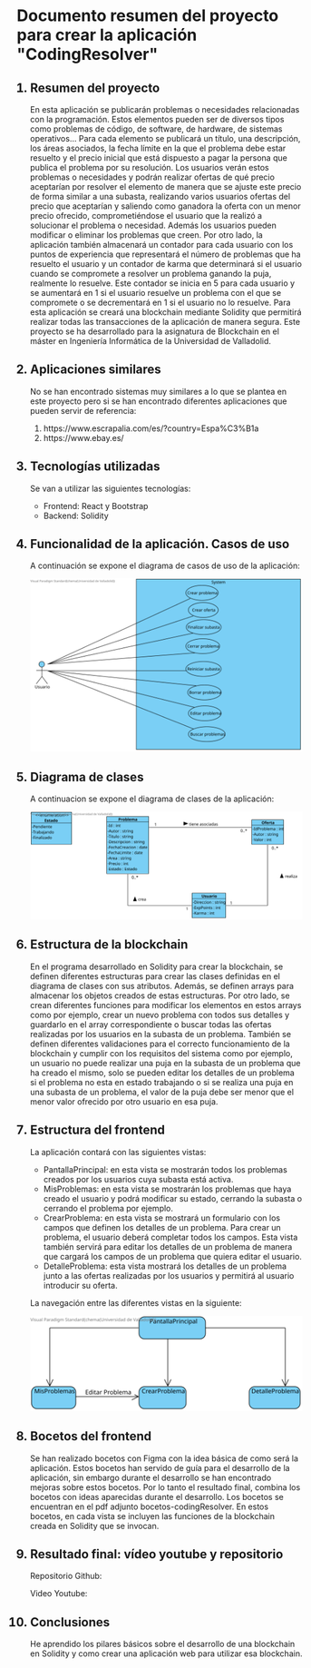 <h1>Documento resumen del proyecto para crear la aplicación "CodingResolver"</h1>

<ol>
<h2><li>Resumen del proyecto</li></h2>
<p>En esta aplicación se publicarán problemas o necesidades relacionadas con la programación. Estos elementos pueden ser de diversos tipos como problemas de código, de software, de hardware, de sistemas operativos… Para cada elemento se publicará un título, una descripción, los áreas asociados, la fecha límite en la que el problema debe estar resuelto y el precio inicial que está dispuesto a pagar la persona que publica el problema por su resolución. 
Los usuarios verán estos problemas o necesidades y podrán realizar ofertas de qué precio aceptarían por resolver el elemento de manera que se ajuste este precio de forma similar a una subasta, realizando varios usuarios ofertas del precio que aceptarían y saliendo como ganadora la oferta con un menor precio ofrecido, comprometiéndose el usuario que la realizó a solucionar el problema o necesidad. Además los usuarios pueden modificar o eliminar los problemas que creen. Por otro lado, la aplicación también almacenará un contador para cada usuario con los puntos de experiencia que representará el número de problemas que ha resuelto el usuario y un contador de karma que determinará si el usuario cuando se compromete a resolver un problema ganando la puja, realmente lo resuelve. Este contador se inicia en 5 para cada usuario y se aumentará en 1 si el usuario resuelve un problema con el que se compromete o se decrementará en 1 si el usuario no lo resuelve. 
Para esta aplicación se creará una blockchain mediante Solidity que permitirá realizar todas las transacciones de la aplicación de manera segura. Este proyecto se ha desarrollado para la asignatura de Blockchain en el máster en Ingeniería Informática de la Universidad de Valladolid. 
</p>




<h2><li>Aplicaciones similares</li></h2>
<p>No se han encontrado sistemas muy similares a lo que se plantea en este proyecto pero si se han encontrado diferentes aplicaciones que pueden servir de referencia:</p>
<ol>
  <li>https://www.escrapalia.com/es/?country=Espa%C3%B1a</li>
  <li>https://www.ebay.es/</li>

</ol>




<h2><li>Tecnologías utilizadas</li></h2>
<p>Se van a utilizar las siguientes tecnologías:</p>
<ul>
<li>Frontend: React y Bootstrap</li>
<li>Backend: Solidity</li>
</ul>



<h2><li>Funcionalidad de la aplicación. Casos de uso</li></h2>
<p>A continuación se expone el diagrama de casos de uso de la aplicación:</p>

<img src="./casosuso.svg">



<h2><li>Diagrama de clases</li></h2>
<p>A continuacion se expone el diagrama de clases de la aplicación:</p>

<img src="./clases.svg">









<h2><li>Estructura de la blockchain</li></h2>

<p>En el programa desarrollado en Solidity para crear la blockchain, se definen diferentes estructuras para crear las clases definidas en el diagrama de clases con sus atributos. Además, se definen arrays para almacenar los objetos creados de estas estructuras. Por otro lado, se crean diferentes funciones para modificar los elementos en estos arrays como por ejemplo, crear un nuevo problema con todos sus detalles y guardarlo en el array correspondiente o buscar todas las ofertas realizadas por los usuarios en la subasta de un problema. También se definen diferentes validaciones para el correcto funcionamiento de la blockchain y cumplir con los requisitos del sistema como por ejemplo, un usuario no puede realizar una puja en la subasta de un problema que ha creado el mismo, solo se pueden editar los detalles de un problema si el problema no esta en estado trabajando o si se realiza una puja en una subasta de un problema, el valor de la puja debe ser menor que el menor valor ofrecido por otro usuario en esa puja. </p>






<h2><li>Estructura del frontend</li></h2>
La aplicación contará con las siguientes vistas:
<ul>
<li>PantallaPrincipal: en esta vista se mostrarán todos los problemas creados por los usuarios cuya subasta está activa.</li>
<li>MisProblemas: en esta vista se mostrarán los problemas que haya creado el usuario y podrá modificar su estado, cerrando la subasta o cerrando el problema por ejemplo.</li>
<li>CrearProblema: en esta vista se mostrará un formulario con los campos que definen los detalles de un problema. Para crear un problema, el usuario deberá completar todos los campos. Esta vista también servirá para editar los detalles de un problema de manera que cargará los campos de un problema que quiera editar el usuario. </li>
<li>DetalleProblema: esta vista mostrará los detalles de un problema junto a las ofertas realizadas por los usuarios y permitirá al usuario introducir su oferta.</li>

</ul>


La navegación entre las diferentes vistas en la siguiente:


<img src="./navegacion.svg">



<h2><li>Bocetos del frontend</li></h2>
Se han realizado bocetos con Figma con la idea básica de como será la aplicación. Estos bocetos han servido de guía para el desarrollo de la aplicación, sin embargo durante el desarrollo se han encontrado mejoras sobre estos bocetos. Por lo tanto el resultado final, combina los bocetos con ideas aparecidas durante el desarrollo. Los bocetos se encuentran en el pdf adjunto bocetos-codingResolver. En estos bocetos, en cada vista se incluyen las funciones de la blockchain creada en Solidity que se invocan. 








<h2><li>Resultado final: vídeo youtube y repositorio</li></h2>
Repositorio Github:

Video Youtube:


<h2><li>Conclusiones</li></h2>
He aprendido los pilares básicos sobre el desarrollo de una blockchain en Solidity y como crear una aplicación web para utilizar esa blockchain. 


</ol>
